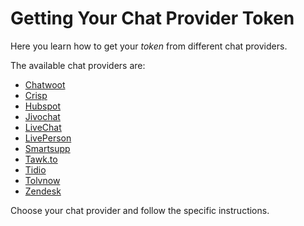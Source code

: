 # Getting Your Chat Provider Token

Here you learn how to get your *token* from different chat providers.  

The available chat providers are: 

- [Chatwoot](https://github.com/Fabiomorais87/liferay-learn/blob/add5f425ff93b6b2c27fb218cb6bce0b0be519a5/docs/dxp/latest/en/site-building/personalizing-site-experience/Click%20to%20chat/Chatwoot/Chatwoot.md) 
- [Crisp](https://github.com/Fabiomorais87/liferay-learn/blob/b0f227de3c96ec3c18f73d84974b01b5b82f3641/docs/dxp/latest/en/site-building/personalizing-site-experience/Click%20to%20chat/Crisp%20/Crisp.md)
- [Hubspot](https://github.com/Fabiomorais87/liferay-learn/blob/add5f425ff93b6b2c27fb218cb6bce0b0be519a5/docs/dxp/latest/en/site-building/personalizing-site-experience/Click%20to%20chat/Hubspot/Hubspot.md)
- [Jivochat](https://github.com/Fabiomorais87/liferay-learn/blob/add5f425ff93b6b2c27fb218cb6bce0b0be519a5/docs/dxp/latest/en/site-building/personalizing-site-experience/Click%20to%20chat/Jivochat/Jivochat.md) 
- [LiveChat](https://github.com/Fabiomorais87/liferay-learn/blob/add5f425ff93b6b2c27fb218cb6bce0b0be519a5/docs/dxp/latest/en/site-building/personalizing-site-experience/Click%20to%20chat/Livechat/LiveChat.md) 
- [LivePerson](https://github.com/Fabiomorais87/liferay-learn/blob/add5f425ff93b6b2c27fb218cb6bce0b0be519a5/docs/dxp/latest/en/site-building/personalizing-site-experience/Click%20to%20chat/Liveperson/LivePerson.md) 
- [Smartsupp](https://github.com/Fabiomorais87/liferay-learn/blob/add5f425ff93b6b2c27fb218cb6bce0b0be519a5/docs/dxp/latest/en/site-building/personalizing-site-experience/Click%20to%20chat/Smartsupp/Smartsupp.md)
- [Tawk.to](https://github.com/Fabiomorais87/liferay-learn/blob/add5f425ff93b6b2c27fb218cb6bce0b0be519a5/docs/dxp/latest/en/site-building/personalizing-site-experience/Click%20to%20chat/Tawk.To/Tawk.to.md)
- [Tidio](https://github.com/Fabiomorais87/liferay-learn/blob/add5f425ff93b6b2c27fb218cb6bce0b0be519a5/docs/dxp/latest/en/site-building/personalizing-site-experience/Click%20to%20chat/Tidio/Tidio.md)
- [Tolvnow](https://github.com/Fabiomorais87/liferay-learn/blob/add5f425ff93b6b2c27fb218cb6bce0b0be519a5/docs/dxp/latest/en/site-building/personalizing-site-experience/Click%20to%20chat/Tolvnow/Tolvnow.md)
- [Zendesk](https://github.com/Fabiomorais87/liferay-learn/blob/b86f707e40a186691411c209df0b600df3ba6e20/docs/dxp/latest/en/site-building/personalizing-site-experience/Click%20to%20chat/Zendesk/Zendesk.md)

Choose your chat provider and follow the specific instructions. 
